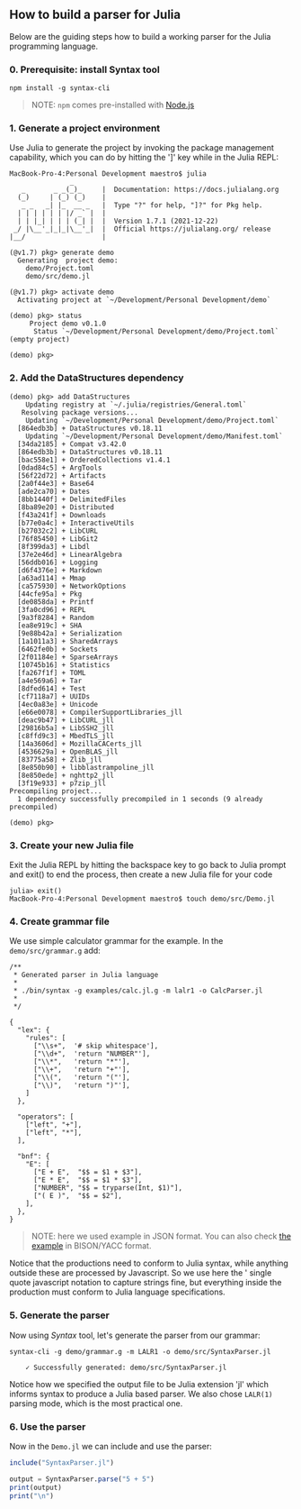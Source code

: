 ## How to build a parser for Julia

Below are the guiding steps how to build a working parser for the Julia programming language.

### 0. Prerequisite: install Syntax tool

```
npm install -g syntax-cli
```

> NOTE: `npm` comes pre-installed with [Node.js](https://nodejs.org/en/)

### 1. Generate a project environment

Use Julia to generate the project by invoking the package management capability, which you can do by hitting the ']' key while in the Julia REPL:

```
MacBook-Pro-4:Personal Development maestro$ julia
               _
   _       _ _(_)_     |  Documentation: https://docs.julialang.org
  (_)     | (_) (_)    |
   _ _   _| |_  __ _   |  Type "?" for help, "]?" for Pkg help.
  | | | | | | |/ _` |  |
  | | |_| | | | (_| |  |  Version 1.7.1 (2021-12-22)
 _/ |\__'_|_|_|\__'_|  |  Official https://julialang.org/ release
|__/                   |

(@v1.7) pkg> generate demo
  Generating  project demo:
    demo/Project.toml
    demo/src/demo.jl

(@v1.7) pkg> activate demo
  Activating project at `~/Development/Personal Development/demo`

(demo) pkg> status
     Project demo v0.1.0
      Status `~/Development/Personal Development/demo/Project.toml` (empty project)

(demo) pkg> 
```

### 2. Add the DataStructures dependency

```
(demo) pkg> add DataStructures
    Updating registry at `~/.julia/registries/General.toml`
   Resolving package versions...
    Updating `~/Development/Personal Development/demo/Project.toml`
  [864edb3b] + DataStructures v0.18.11
    Updating `~/Development/Personal Development/demo/Manifest.toml`
  [34da2185] + Compat v3.42.0
  [864edb3b] + DataStructures v0.18.11
  [bac558e1] + OrderedCollections v1.4.1
  [0dad84c5] + ArgTools
  [56f22d72] + Artifacts
  [2a0f44e3] + Base64
  [ade2ca70] + Dates
  [8bb1440f] + DelimitedFiles
  [8ba89e20] + Distributed
  [f43a241f] + Downloads
  [b77e0a4c] + InteractiveUtils
  [b27032c2] + LibCURL
  [76f85450] + LibGit2
  [8f399da3] + Libdl
  [37e2e46d] + LinearAlgebra
  [56ddb016] + Logging
  [d6f4376e] + Markdown
  [a63ad114] + Mmap
  [ca575930] + NetworkOptions
  [44cfe95a] + Pkg
  [de0858da] + Printf
  [3fa0cd96] + REPL
  [9a3f8284] + Random
  [ea8e919c] + SHA
  [9e88b42a] + Serialization
  [1a1011a3] + SharedArrays
  [6462fe0b] + Sockets
  [2f01184e] + SparseArrays
  [10745b16] + Statistics
  [fa267f1f] + TOML
  [a4e569a6] + Tar
  [8dfed614] + Test
  [cf7118a7] + UUIDs
  [4ec0a83e] + Unicode
  [e66e0078] + CompilerSupportLibraries_jll
  [deac9b47] + LibCURL_jll
  [29816b5a] + LibSSH2_jll
  [c8ffd9c3] + MbedTLS_jll
  [14a3606d] + MozillaCACerts_jll
  [4536629a] + OpenBLAS_jll
  [83775a58] + Zlib_jll
  [8e850b90] + libblastrampoline_jll
  [8e850ede] + nghttp2_jll
  [3f19e933] + p7zip_jll
Precompiling project...
  1 dependency successfully precompiled in 1 seconds (9 already precompiled)

(demo) pkg> 
```

### 3. Create your new Julia file

Exit the Julia REPL by hitting the backspace key to go back to Julia prompt and exit() to end the process, then create a new Julia file for your code

```
julia> exit()
MacBook-Pro-4:Personal Development maestro$ touch demo/src/Demo.jl
```

### 4. Create grammar file

We use simple calculator grammar for the example. In the `demo/src/grammar.g` add:

```
/**
 * Generated parser in Julia language
 *
 * ./bin/syntax -g examples/calc.jl.g -m lalr1 -o CalcParser.jl
 *
 */

{
  "lex": {
    "rules": [
      ["\\s+",  '# skip whitespace'],
      ["\\d+",  'return "NUMBER"'],
      ["\\*",   'return "*"'],
      ["\\+",   'return "+"'],
      ["\\(",   'return "("'],
      ["\\)",   'return ")"'],
    ]
  },

  "operators": [
    ["left", "+"],
    ["left", "*"],
  ],

  "bnf": {
    "E": [
      ["E + E",  "$$ = $1 + $3"],
      ["E * E",  "$$ = $1 * $3"],
      ["NUMBER", "$$ = tryparse(Int, $1)"],
      ["( E )",  "$$ = $2"],
    ],
  },
}
```

> NOTE: here we used example in JSON format. You can also check [the example](https://github.com/DmitrySoshnikov/syntax/blob/master/examples/letter.jl.bnf) in BISON/YACC format.

Notice that the productions need to conform to Julia syntax, while anything outside these are processed by Javascript. So we use here the ' single quote javascript notation to capture strings fine, but everything inside the production must conform to Julia language specifications.

### 5. Generate the parser

Now using _Syntax_ tool, let's generate the parser from our grammar:

```
syntax-cli -g demo/grammar.g -m LALR1 -o demo/src/SyntaxParser.jl

    ✓ Successfully generated: demo/src/SyntaxParser.jl
```

Notice how we specified the output file to be Julia extension 'jl' which informs syntax to produce a Julia based parser. We also chose `LALR(1)` parsing mode, which is the most practical one.

### 6. Use the parser

Now in the `Demo.jl` we can include and use the parser:


```julia
include("SyntaxParser.jl")

output = SyntaxParser.parse("5 + 5")
print(output)
print("\n")
```
